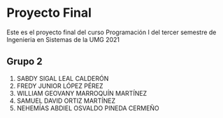 # Proyecto Final

Este es el proyecto final del curso Programación I del tercer semestre de Ingenieria en Sistemas de la UMG 2021

## Grupo 2

1. SABDY SIGAL LEAL CALDERÓN
2. FREDY JUNIOR LÓPEZ PÉREZ
3. WILLIAM GEOVANY MARROQUÍN MARTÍNEZ
4. SAMUEL DAVID ORTIZ MARTÍNEZ
5. NEHEMÍAS ABDIEL OSVALDO PINEDA CERMEÑO
